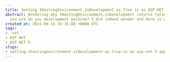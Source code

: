 ```yaml
---
title: Setting IHostingEnvironment.IsDevelopment as True in an ASP.NET 5 Application
abstract: Wondering why IHostingEnvironment.IsDevelopment returns false even when
  you are on you development machine? I did indeed wonder and here is why :)
created_at: 2015-09-13 15:35:00 +0000 UTC
tags:
- .net
- ASP.Net
- ASP.NET 5
slugs:
- setting-ihostingenvironment-isdevelopment-as-true-in-an-asp-net-5-application
---
```

